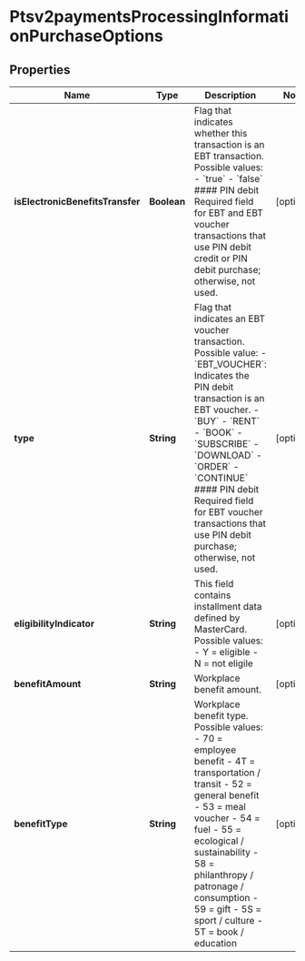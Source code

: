 
# Ptsv2paymentsProcessingInformationPurchaseOptions

## Properties
Name | Type | Description | Notes
------------ | ------------- | ------------- | -------------
**isElectronicBenefitsTransfer** | **Boolean** | Flag that indicates whether this transaction is an EBT transaction. Possible values: - &#x60;true&#x60; - &#x60;false&#x60;  #### PIN debit Required field for EBT and EBT voucher transactions that use PIN debit credit or PIN debit purchase; otherwise, not used.  |  [optional]
**type** | **String** | Flag that indicates an EBT voucher transaction. Possible value: - &#x60;EBT_VOUCHER&#x60;: Indicates the PIN debit transaction is an EBT voucher. - &#x60;BUY&#x60; - &#x60;RENT&#x60; - &#x60;BOOK&#x60; - &#x60;SUBSCRIBE&#x60; - &#x60;DOWNLOAD&#x60; - &#x60;ORDER&#x60; - &#x60;CONTINUE&#x60;  #### PIN debit Required field for EBT voucher transactions that use PIN debit purchase; otherwise, not used.  |  [optional]
**eligibilityIndicator** | **String** | This field contains installment data defined by MasterCard. Possible values:   - Y &#x3D; eligible   - N &#x3D; not eligile  |  [optional]
**benefitAmount** | **String** | Workplace benefit amount. |  [optional]
**benefitType** | **String** | Workplace benefit type. Possible values: - 70 &#x3D; employee benefit - 4T &#x3D; transportation / transit - 52 &#x3D; general benefit - 53 &#x3D; meal voucher - 54 &#x3D; fuel - 55 &#x3D; ecological / sustainability - 58 &#x3D; philanthropy / patronage / consumption - 59 &#x3D; gift - 5S &#x3D; sport / culture - 5T &#x3D; book / education  |  [optional]



